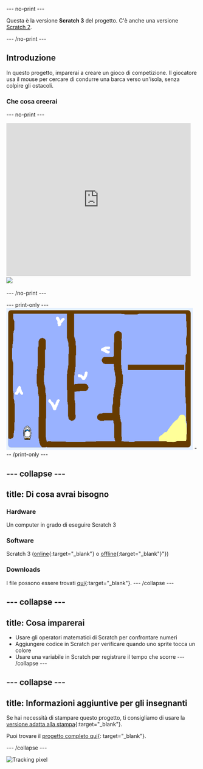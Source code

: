 \--- no-print \---

Questa è la versione **Scratch 3** del progetto. C'è anche una versione [Scratch 2](https://projects.raspberrypi.org/en/projects/boat-race-scratch2).

\--- /no-print \---

## Introduzione

In questo progetto, imparerai a creare un gioco di competizione. Il giocatore usa il mouse per cercare di condurre una barca verso un'isola, senza colpire gli ostacoli.

### Che cosa creerai

\--- no-print \---

<div class="scratch-preview">
  <iframe allowtransparency="true" width="485" height="402" src="https://scratch.mit.edu/projects/embed/276662533/?autostart=false" frameborder="0" scrolling="no"></iframe>
  <img src="images / boat_race_demo.png">
</div>

\--- /no-print \---

\--- print-only \--- ![boat race demo](images/boat_race_demo.png) \--- /print-only \---

## \--- collapse \---

## title: Di cosa avrai bisogno

### Hardware

Un computer in grado di eseguire Scratch 3

### Software

Scratch 3 ([online](https://rpf.io/scratchon){:target="_blank"} o [offline](https://rpf.io/scratchoff){:target="_blank"}"})

### Downloads

I file possono essere trovati [qui](http://rpf.io/p/en/boat-race-go){:target="_blank"}. \--- /collapse \---

## \--- collapse \---

## title: Cosa imparerai

- Usare gli operatori matematici di Scratch per confrontare numeri
- Aggiungere codice in Scratch per verificare quando uno sprite tocca un colore
- Usare una variabile in Scratch per registrare il tempo che scorre \--- /collapse \---

## \--- collapse \---

## title: Informazioni aggiuntive per gli insegnanti

Se hai necessità di stampare questo progetto, ti consigliamo di usare la [versione adatta alla stampa](https://projects.raspberrypi.org/en/projects/boat-race/print){:target="_blank"}.

Puoi trovare il [progetto completo qui](http://rpf.io/p/en/boat-race-get){: target="_blank"}.

\--- /collapse \---

![Tracking pixel](https://code.org/api/hour/begin_codeclub_boatrace.png)